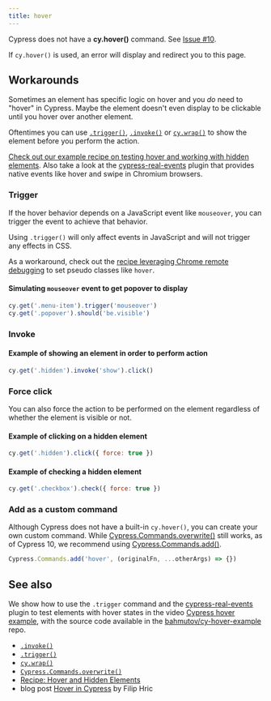 ```yaml
---
title: hover
---
```


<Alert type="danger">

Cypress does not have a **cy.hover()** command. See
[Issue #10](https://github.com/cypress-io/cypress/issues/10).

</Alert>

If `cy.hover()` is used, an error will display and redirect you to this page.

## Workarounds

Sometimes an element has specific logic on hover and you _do_ need to "hover" in
Cypress. Maybe the element doesn't even display to be clickable until you hover
over another element.

Oftentimes you can use [`.trigger()`](/api/commands/trigger),
[`.invoke()`](/api/commands/invoke) or [`cy.wrap()`](/api/commands/wrap) to show
the element before you perform the action.

<Alert type="info">

[Check out our example recipe on testing hover and working with hidden elements](/examples/examples/recipes#Testing-the-DOM).
Also take a look at the
[cypress-real-events](https://github.com/dmtrKovalenko/cypress-real-events)
plugin that provides native events like hover and swipe in Chromium browsers.

</Alert>

### Trigger

If the hover behavior depends on a JavaScript event like `mouseover`, you can
trigger the event to achieve that behavior.

<Alert type="danger">

Using `.trigger()` will only affect events in JavaScript and will not trigger
any effects in CSS.

</Alert>

As a workaround, check out the
[recipe leveraging Chrome remote debugging](/examples/examples/recipes#Fundamentals)
to set pseudo classes like `hover`.

#### Simulating `mouseover` event to get popover to display

```javascript
cy.get('.menu-item').trigger('mouseover')
cy.get('.popover').should('be.visible')
```

### Invoke

#### Example of showing an element in order to perform action

```javascript
cy.get('.hidden').invoke('show').click()
```

### Force click

You can also force the action to be performed on the element regardless of
whether the element is visible or not.

#### Example of clicking on a hidden element

```javascript
cy.get('.hidden').click({ force: true })
```

#### Example of checking a hidden element

```javascript
cy.get('.checkbox').check({ force: true })
```

### Add as a custom command

Although Cypress does not have a built-in `cy.hover()`, you can create your own
custom command. While
[Cypress.Commands.overwrite()](/api/cypress-api/custom-commands#Overwrite-Existing-Commands)
still works, as of Cypress 10, we recommend using
[Cypress.Commands.add()](/api/cypress-api/custom-commands).

```javascript
Cypress.Commands.add('hover', (originalFn, ...otherArgs) => {})
```

## See also

We show how to use the `.trigger` command and the
[cypress-real-events](https://github.com/dmtrKovalenko/cypress-real-events)
plugin to test elements with hover states in the video
[Cypress hover example](https://www.youtube.com/watch?v=TZjphtLrRT4), with the
source code available in the
[bahmutov/cy-hover-example](https://github.com/bahmutov/cy-hover-example) repo.

- [`.invoke()`](/api/commands/invoke)
- [`.trigger()`](/api/commands/trigger)
- [`cy.wrap()`](/api/commands/wrap)
- [`Cypress.Commands.overwrite()`](/api/cypress-api/custom-commands#Overwrite-Existing-Commands)
- [Recipe: Hover and Hidden Elements](/examples/examples/recipes#Testing-the-DOM)
- blog post [Hover in Cypress](https://filiphric.com/hover-in-cypress) by Filip
  Hric
